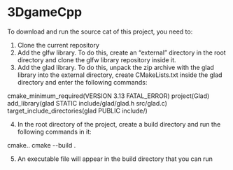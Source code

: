 # 3DgameCpp

To download and run the source cat of this project, you need to:
1) Clone the current repository
2) Add the glfw library. To do this, create an “external” directory in the root directory and clone the glfw library repository inside it.
3) Add the glad library. To do this, unpack the zip archive with the glad library into the external directory, create CMakeLists.txt inside the glad directory and enter the following commands:

cmake_minimum_required(VERSION 3.13 FATAL_ERROR)
project(Glad)
add_library(glad STATIC include/glad/glad.h src/glad.c)
target_include_directories(glad PUBLIC include/)

4) In the root directory of the project, create a build directory and run the following commands in it:

cmake..
cmake --build .

5) An executable file will appear in the build directory that you can run